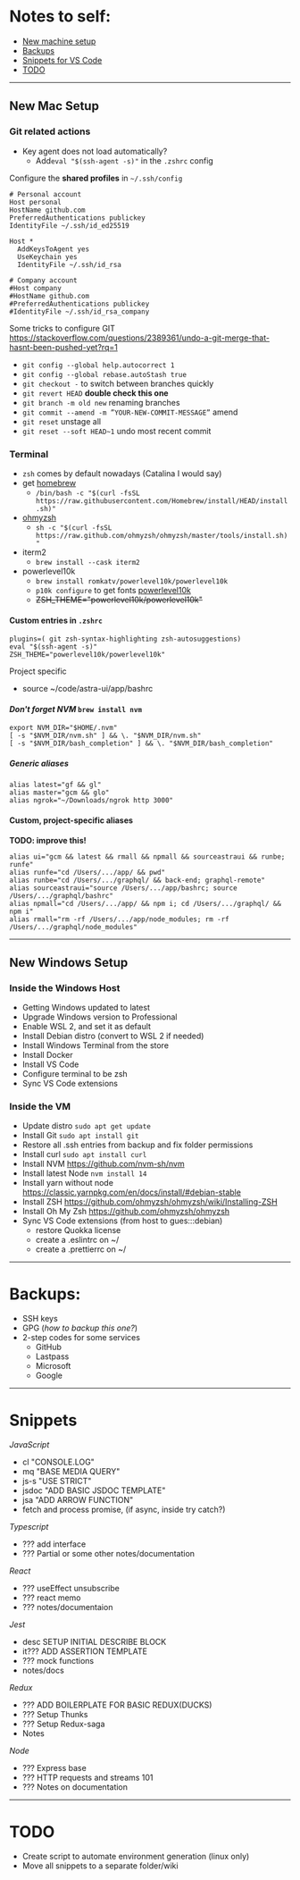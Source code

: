 # Notes to self:

- [New machine setup](#a)
- [Backups](#b)
- [Snippets for VS Code](#c)
- [TODO](#d)

<!-- REFERENCE #A -->

<a name="a"></a>

---

## New Mac Setup

### Git related actions

- Key agent does not load automatically?
  - Add`eval "$(ssh-agent -s)"` in the `.zshrc` config

Configure the **shared profiles** in `~/.ssh/config`
```
# Personal account
Host personal
HostName github.com
PreferredAuthentications publickey
IdentityFile ~/.ssh/id_ed25519

Host *
  AddKeysToAgent yes
  UseKeychain yes
  IdentityFile ~/.ssh/id_rsa

# Company account
#Host company
#HostName github.com
#PreferredAuthentications publickey
#IdentityFile ~/.ssh/id_rsa_company
```

Some tricks to configure GIT
https://stackoverflow.com/questions/2389361/undo-a-git-merge-that-hasnt-been-pushed-yet?rq=1

- `git config --global help.autocorrect 1`
- `git config --global rebase.autoStash true`
- `git checkout -` to switch between branches quickly
- `git revert HEAD` **double check this one**
- `git branch -m old new` renaming branches
- `git commit --amend -m ”YOUR-NEW-COMMIT-MESSAGE”` amend
- `git reset` unstage all
- `git reset --soft HEAD~1` undo most recent commit

### Terminal

- `zsh` comes by default nowadays (Catalina I would say)
- get [homebrew](https://brew.sh/)
    - `/bin/bash -c "$(curl -fsSL https://raw.githubusercontent.com/Homebrew/install/HEAD/install.sh)"`
- [ohmyzsh](https://ohmyz.sh/)
  - `sh -c "$(curl -fsSL https://raw.github.com/ohmyzsh/ohmyzsh/master/tools/install.sh)"`
- iterm2
  - `brew install --cask iterm2`
- powerlevel10k
  - `brew install romkatv/powerlevel10k/powerlevel10k`
  - `p10k configure` to get fonts [powerlevel10k](https://github.com/romkatv/powerlevel10k#meslo-nerd-font-patched-for-powerlevel10k)
  - ~~ZSH_THEME="powerlevel10k/powerlevel10k"~~

#### Custom entries in `.zshrc`
```
plugins=( git zsh-syntax-highlighting zsh-autosuggestions)
eval "$(ssh-agent -s)"
ZSH_THEME="powerlevel10k/powerlevel10k"
```

  Project specific
  - source ~/code/astra-ui/app/bashrc

#### *Don't forget NVM* `brew install nvm`
```
export NVM_DIR="$HOME/.nvm"
[ -s "$NVM_DIR/nvm.sh" ] && \. "$NVM_DIR/nvm.sh"
[ -s "$NVM_DIR/bash_completion" ] && \. "$NVM_DIR/bash_completion"
```

##### Generic aliases
```
alias latest="gf && gl"
alias master="gcm && glo"
alias ngrok="~/Downloads/ngrok http 3000"
```

#### Custom, project-specific aliases
**TODO: improve this!**
```    
alias ui="gcm && latest && rmall && npmall && sourceastraui && runbe; runfe"
alias runfe="cd /Users/.../app/ && pwd"
alias runbe="cd /Users/.../graphql/ && back-end; graphql-remote"
alias sourceastraui="source /Users/.../app/bashrc; source /Users/.../graphql/bashrc"
alias npmall="cd /Users/.../app/ && npm i; cd /Users/.../graphql/ && npm i"
alias rmall="rm -rf /Users/.../app/node_modules; rm -rf /Users/.../graphql/node_modules"
``` 

--------
## New Windows Setup

### Inside the Windows Host

- Getting Windows updated to latest
- Upgrade Windows version to Professional
- Enable WSL 2, and set it as default
- Install Debian distro (convert to WSL 2 if needed)
- Install Windows Terminal from the store
- Install Docker
- Install VS Code
- Configure terminal to be zsh
- Sync VS Code extensions

### Inside the VM

- Update distro `sudo apt get update`
- Install Git `sudo apt install git`
- Restore all .ssh entries from backup and fix folder permissions
- Install curl `sudo apt install curl`
- Install NVM https://github.com/nvm-sh/nvm
- Install latest Node `nvm install 14`
- Install yarn without node https://classic.yarnpkg.com/en/docs/install/#debian-stable
- Install ZSH https://github.com/ohmyzsh/ohmyzsh/wiki/Installing-ZSH
- Install Oh My Zsh https://github.com/ohmyzsh/ohmyzsh
- Sync VS Code extensions (from host to gues:::debian)
  - restore Quokka license
  - create a .eslintrc on ~/
  - create a .prettierrc on ~/

<!-- REFERENCE #B -->

<a name="b"></a>

---

# Backups:

- SSH keys
- GPG (_how to backup this one?_)
- 2-step codes for some services
  - GitHub
  - Lastpass
  - Microsoft
  - Google

<!-- REFERENCE #C -->

<a name="c"></a>

---

# Snippets

_JavaScript_

- cl "CONSOLE.LOG"
- mq "BASE MEDIA QUERY"
- js-s "USE STRICT"
- jsdoc "ADD BASIC JSDOC TEMPLATE"
- jsa "ADD ARROW FUNCTION"
- fetch and process promise, (if async, inside try catch?)

_Typescript_

- ??? add interface
- ??? Partial or some other notes/documentation

_React_

- ??? useEffect unsubscribe
- ??? react memo
- ??? notes/documentaion

_Jest_

- desc SETUP INITIAL DESCRIBE BLOCK
- it??? ADD ASSERTION TEMPLATE
- ??? mock functions
- notes/docs

_Redux_

- ??? ADD BOILERPLATE FOR BASIC REDUX(DUCKS)
- ??? Setup Thunks
- ??? Setup Redux-saga
- Notes

_Node_

- ??? Express base
- ??? HTTP requests and streams 101
- ??? Notes on documentation

<!-- REFERENCE #D -->

<a name="d"></a>

---

# TODO

- Create script to automate environment generation (linux only)
- Move all snippets to a separate folder/wiki
